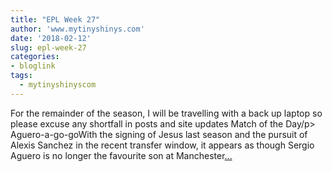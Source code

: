 ```yaml
---
title: "EPL Week 27"
author: 'www.mytinyshinys.com'
date: '2018-02-12'
slug: epl-week-27
categories:
- bloglink
tags:
  - mytinyshinyscom
---
```


For the remainder of the season, I will be travelling with a back up laptop so please excuse any shortfall in posts and site updates Match of the Day/p> Aguero-a-go-goWith the signing of Jesus last season and the pursuit of Alexis Sanchez in the recent transfer window, it appears as though Sergio Aguero is no longer the favourite son at Manchester[... <i class="fas fa-external-link-alt"></i>](https://www.mytinyshinys.com/2018/02/12/epl-week-27/)

